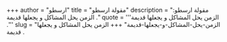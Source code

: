 +++
author = "ارسطو"
title = "مقولة ارسطو"
description = "مقولة ارسطو: الزمن يحل المشاكل و يجعلها قديمة ."
quote = '''الزمن يحل المشاكل و يجعلها قديمة .'''
slug = "الزمن-يحل-المشاكل-و-يجعلها-قديمة"
+++
الزمن يحل المشاكل و يجعلها قديمة .
